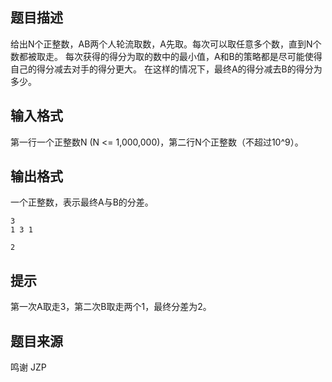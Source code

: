 


## 题目描述
给出N个正整数，AB两个人轮流取数，A先取。每次可以取任意多个数，直到N个数都被取走。
每次获得的得分为取的数中的最小值，A和B的策略都是尽可能使得自己的得分减去对手的得分更大。
在这样的情况下，最终A的得分减去B的得分为多少。
## 输入格式
第一行一个正整数N (N <= 1,000,000)，第二行N个正整数（不超过10^9）。
## 输出格式
一个正整数，表示最终A与B的分差。

```input1
3
1 3 1

```
```output1
2
```

## 提示
第一次A取走3，第二次B取走两个1，最终分差为2。
## 题目来源
鸣谢 JZP


